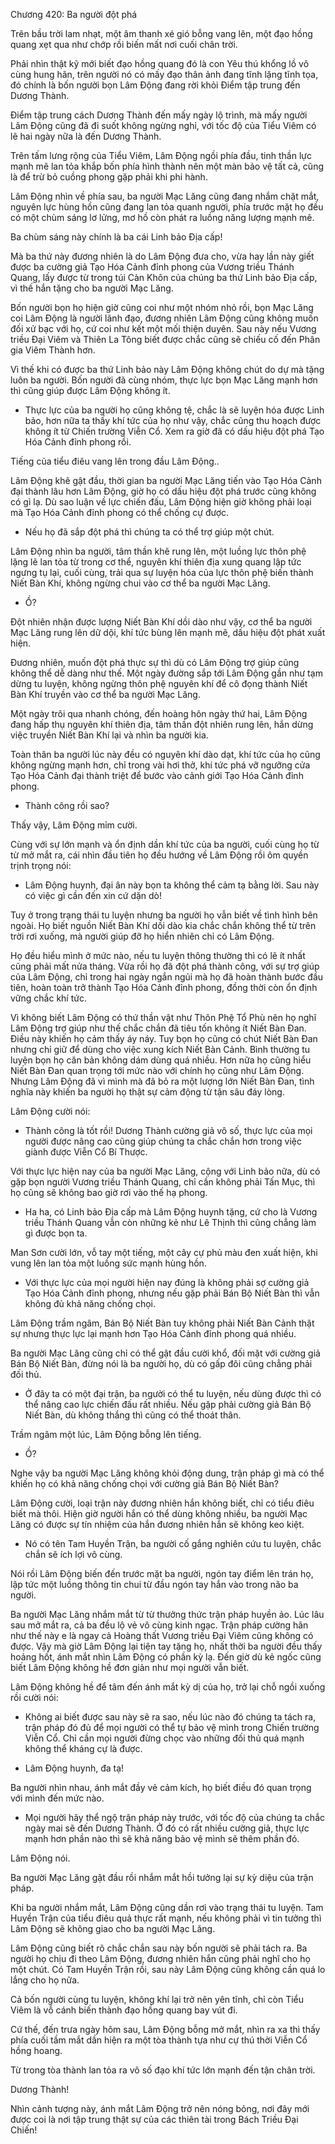 




Chương 420: Ba người đột phá


Trên bầu trời lam nhạt, một âm thanh xé gió bỗng vang lên, một đạo hồng quang xẹt qua như chớp rồi biến mất nơi cuối chân trời.

Phải nhìn thật kỹ mới biết đạo hồng quang đó là con Yêu thú khổng lồ vô cùng hung hãn, trên người nó có mấy đạo thân ảnh đang tĩnh lặng tĩnh tọa, đó chính là bốn người bọn Lâm Động đang rời khỏi Điểm tập trung đến Dương Thành.

Điểm tập trung cách Dương Thành đến mấy ngày lộ trình, mà mấy người Lâm Động cũng đã đi suốt không ngừng nghỉ, với tốc độ của Tiểu Viêm có lẽ hai ngày nữa là đến Dương Thành.

Trên tấm lưng rộng của Tiểu Viêm, Lâm Động ngồi phía đầu, tinh thần lực mạnh mẽ lan tỏa khắp bốn phía hình thành nên một màn bảo vệ tất cả, cũng là để trừ bỏ cuồng phong gặp phải khi phi hành.

Lâm Động nhìn về phía sau, ba người Mạc Lăng cũng đang nhắm chặt mắt, nguyên lực hùng hồn cũng đang lan tỏa quanh người, phía trước mặt họ đều có một chùm sáng lơ lửng, mơ hồ còn phát ra luồng năng lượng mạnh mẽ.

Ba chùm sáng này chính là ba cái Linh bảo Địa cấp!

Mà ba thứ này đương nhiên là do Lâm Động đưa cho, vừa hay lần này giết được ba cường giả Tạo Hóa Cảnh đỉnh phong của Vương triều Thánh Quang, lấy được từ trong túi Càn Khôn của chúng ba thứ Linh bảo Địa cấp, vì thế hắn tặng cho ba người Mạc Lăng.

Bốn người bọn họ hiện giờ cũng coi như một nhóm nhỏ rồi, bọn Mạc Lăng coi Lâm Động là người lãnh đạo, đương nhiên Lâm Động cũng không muốn đối xử bạc với họ, cứ coi như kết một mối thiện duyên. Sau này nếu Vương triều Đại Viêm và Thiên La Tông biết được chắc cũng sẽ chiếu cố đến Phân gia Viêm Thành hơn.

Vì thế khi có được ba thứ Linh bảo này Lâm Động không chút do dự mà tặng luôn ba người. Bốn người đã cùng nhóm, thực lực bọn Mạc Lăng mạnh hơn thì cũng giúp được Lâm Động không ít.

- Thực lực của ba người họ cũng không tệ, chắc là sẽ luyện hóa được Linh bảo, hơn nữa ta thấy khí tức của họ như vậy, chắc cũng thu hoạch được không ít từ Chiến trường Viễn Cổ. Xem ra giờ đã có dấu hiệu đột phá Tạo Hóa Cảnh đỉnh phong rồi.

Tiếng của tiểu điêu vang lên trong đầu Lâm Động..

Lâm Động khẽ gật đầu, thời gian ba người Mạc Lăng tiến vào Tạo Hóa Cảnh đại thành lâu hơn Lâm Động, giờ họ có dấu hiệu đột phá trước cũng không có gì lạ. Dù sao luận về lực chiến đấu, Lâm Động hiện giờ không phải loại mà Tạo Hóa Cảnh đỉnh phong có thể chống cự được.

- Nếu họ đã sắp đột phá thì chúng ta có thể trợ giúp một chút.

Lâm Động nhìn ba người, tâm thần khẽ rung lên, một luồng lực thôn phệ lặng lẽ lan tỏa từ trong cơ thể, nguyên khí thiên địa xung quang lập tức ngưng tụ lại, cuối cùng, trải qua sự luyện hóa của lực thôn phệ biến thành Niết Bàn Khí, không ngừng chui vào cơ thể ba người Mạc Lăng.

- Ồ?

Đột nhiên nhận được lượng Niết Bàn Khí dồi dào như vậy, cơ thể ba người Mạc Lăng rung lên dữ dội, khí tức bùng lên mạnh mẽ, dấu hiệu đột phát xuất hiện.

Đương nhiên, muốn đột phá thực sự thì dù có Lâm Động trợ giúp cũng không thể dễ dàng như thế. Một ngày đường sắp tới Lâm Động gần như tạm dừng tu luyện, không ngừng thôn phệ nguyên khí để cô đọng thành Niết Bàn Khí truyền vào cơ thể ba người Mạc Lăng.

Một ngày trôi qua nhanh chóng, đến hoàng hôn ngày thứ hai, Lâm Động đang hấp thụ nguyên khí thiên địa, tâm thần đột nhiên rung lên, hắn dừng việc truyền Niết Bàn Khí lại và nhìn ba người kia.

Toàn thân ba người lúc này đều có nguyên khí dào dạt, khí tức của họ cũng không ngừng mạnh hơn, chỉ trong vài hơi thở, khí tức phá vỡ ngưỡng cửa Tạo Hóa Cảnh đại thành triệt để bước vào cảnh giới Tạo Hóa Cảnh đỉnh phong.

- Thành công rồi sao?

Thấy vậy, Lâm Động mỉm cười.

Cùng với sự lớn mạnh và ổn định dần khí tức của ba người, cuối cùng họ từ từ mở mắt ra, cái nhìn đầu tiên họ đều hướng về Lâm Động rồi ôm quyền trịnh trọng nói:

- Lâm Động huynh, đại ân này bọn ta không thể cảm tạ bằng lời. Sau này có việc gì cần đến xin cứ dặn dò!

Tuy ở trong trạng thái tu luyện nhưng ba người họ vẫn biết về tình hình bên ngoài. Họ biết nguồn Niết Bàn Khí dồi dào kia chắc chắn không thể từ trên trời rơi xuống, mà người giúp đỡ họ hiển nhiên chỉ có Lâm Động.

Họ đều hiểu mình ở mức nào, nếu tu luyện thông thường thì có lẽ ít nhất cũng phải mất nửa tháng. Vừa rồi họ đã đột phá thành công, với sự trợ giúp của Lâm Động, chỉ trong hai ngày ngắn ngủi mà họ đã hoàn thành bước đầu tiên, hoàn toàn trở thành Tạo Hóa Cảnh đỉnh phong, đồng thời còn ổn định vững chắc khí tức.

Vì không biết Lâm Động có thứ thần vật như Thôn Phệ Tổ Phù nên họ nghĩ Lâm Động trợ giúp như thế chắc chắn đã tiêu tốn không ít Niết Bàn Đan. Điều này khiến họ cảm thấy áy náy. Tuy bọn họ cũng có chút Niết Bàn Đan nhưng chỉ giữ để dùng cho việc xung kích Niết Bàn Cảnh. Bình thường tu luyện bọn họ căn bản không dám dùng quá nhiều. Hơn nữa họ cũng hiểu Niết Bàn Đan quan trọng tới mức nào với chính họ cũng như Lâm Động. Nhưng Lâm Động đã vì mình mà đã bỏ ra một lượng lớn Niết Bàn Đan, tình nghĩa này khiến ba người họ thật sự cảm động từ tận sâu đáy lòng.

Lâm Động cười nói:

- Thành công là tốt rồi! Dương Thành cường giả vô số, thực lực của mọi người được nâng cao cũng giúp chúng ta chắc chắn hơn trong việc giành được Viễn Cổ Bí Thược.

Với thực lực hiện nay của ba người Mạc Lăng, cộng với Linh bảo nữa, dù có gặp bọn người Vương triều Thánh Quang, chỉ cần không phải Tấn Mục, thì họ cũng sẽ không bao giờ rơi vào thế hạ phong.

- Ha ha, có Linh bảo Địa cấp mà Lâm Động huynh tặng, cứ cho là Vương triều Thánh Quang vẫn còn những kẻ như Lê Thịnh thì cũng chẳng làm gì được bọn ta.

Man Sơn cười lớn, vỗ tay một tiếng, một cây cự phủ màu đen xuất hiện, khi vung lên lan tỏa một luồng sức mạnh hùng hồn.

- Với thực lực của mọi người hiện nay đúng là không phải sợ cường giả Tạo Hóa Cảnh đỉnh phong, nhưng nếu gặp phải Bán Bộ Niết Bàn thì vẫn không đủ khả năng chống chọi.

Lâm Động trầm ngâm, Bán Bộ Niết Bàn tuy không phải Niết Bàn Cảnh thật sự nhưng thực lực lại mạnh hơn Tạo Hóa Cảnh đỉnh phong quá nhiều.

Ba người Mạc Lăng cũng chỉ có thể gật đầu cười khổ, đối mặt với cường giả Bán Bộ Niết Bàn, đừng nói là ba người họ, dù có gấp đôi cũng chẳng phải đối thủ.

- Ở đây ta có một đại trận, ba người có thể tu luyện, nếu dùng được thì có thể nâng cao lực chiến đấu rất nhiều. Nếu gặp phải cường giả Bán Bộ Niết Bàn, dù không thắng thì cũng có thể thoát thân.

Trầm ngâm một lúc, Lâm Động bỗng lên tiếng.

- Ồ?

Nghe vậy ba người Mạc Lăng không khỏi động dung, trận pháp gì mà có thể khiến họ có khả năng chống chọi với cường giả Bán Bộ Niết Bàn?

Lâm Động cười, loại trận này đương nhiên hắn không biết, chỉ có tiểu điêu biết mà thôi. Hiện giờ người hắn có thể dùng không nhiều, ba người Mạc Lăng có được sự tín nhiệm của hắn đương nhiên hắn sẽ không keo kiệt.

- Nó có tên Tam Huyền Trận, ba người cố gắng nghiên cứu tu luyện, chắc chắn sẽ ích lợi vô cùng.

Nói rồi Lâm Động biến đến trước mặt ba người, ngón tay điểm lên trán họ, lập tức một luồng thông tin chui từ đầu ngón tay hắn vào trong não ba người.

Ba người Mạc Lăng nhắm mắt từ từ thưởng thức trận pháp huyền ảo. Lúc lâu sau mở mắt ra, cả ba đều lộ vẻ vô cùng kinh ngạc. Trận pháp cường hãn như thế này e là ngay cả Hoàng thất Vương triều Đại Viêm cũng không có được. Vậy mà giờ Lâm Động lại tiện tay tặng họ, nhất thời ba người đều thấy hoảng hốt, ánh mắt nhìn Lâm Động có phần kỳ lạ. Đến giờ dù kẻ ngốc cũng biết Lâm Động không hề đơn giản như mọi người vẫn biết.

Lâm Động không hề để tâm đến ánh mắt kỳ dị của họ, trở lại chỗ ngồi xuống rồi cười nói:

- Không ai biết được sau này sẽ ra sao, nếu lúc nào đó chúng ta tách ra, trận pháp đó đủ để mọi người có thể tự bảo vệ mình trong Chiến trường Viễn Cổ. Chỉ cần mọi người đừng chọc vào những đối thủ quá mạnh không thể kháng cự là được.

- Lâm Động huynh, đa tạ!

Ba người nhìn nhau, ánh mắt đầy vẻ cảm kích, họ biết điều đó quan trọng với mình đến mức nào.

- Mọi người hãy thể ngộ trận pháp này trước, với tốc độ của chúng ta chắc ngày mai sẽ đến Dương Thành. Ở đó có rất nhiều cường giả, thực lực mạnh hơn phần nào thì sẽ khả năng bảo vệ mình sẽ thêm phần đó.

Lâm Động nói.

Ba người Mạc Lăng gật đầu rồi nhắm mắt hồi tưởng lại sự kỳ diệu của trận pháp.

Khi ba người nhắm mắt, Lâm Động cũng dần rơi vào trạng thái tu luyện. Tam Huyền Trận của tiểu điêu quả thực rất mạnh, nếu không phải vì tin tưởng thì Lâm Động sẽ không giao cho ba người Mạc Lăng.

Lâm Động cũng biết rõ chắc chắn sau này bốn người sẽ phải tách ra. Ba người họ chịu đi theo Lâm Động, đương nhiên hắn cũng phải nghĩ cho họ một chút. Có Tam Huyền Trận rồi, sau này Lâm Động cũng không cần quá lo lắng cho họ nữa.

Cả bốn người cùng tu luyện, không khí lại trở nên yên tĩnh, chỉ còn Tiểu Viêm là vỗ cánh biến thành đạo hồng quang bay vút đi.

Cứ thế, đến trưa ngày hôm sau, Lâm Động bỗng mở mắt, nhìn ra xa thì thấy phía cuối tầm mắt dần hiện ra một tòa thành tựa như cự thú thời Viễn Cổ hồng hoang.

Từ trong tòa thành lan tỏa ra vô số đạo khí tức lớn mạnh đến tận chân trời.

Dương Thành!

Nhìn cảnh tượng này, ánh mắt Lâm Động trở nên nóng bỏng, nơi đây mới được coi là nơi tập trung thật sự của các thiên tài trong Bách Triều Đại Chiến!




